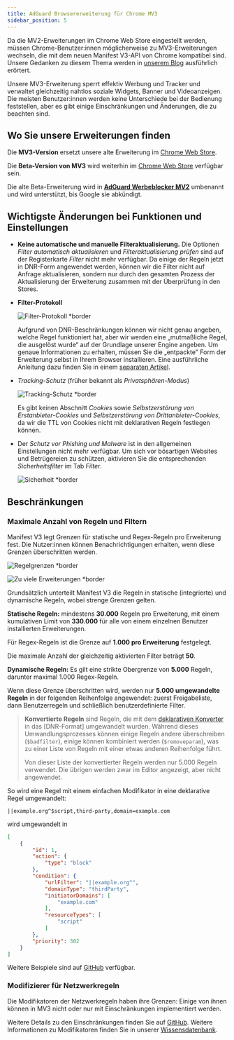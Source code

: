 ```yaml
---
title: AdGuard Browsererweiterung für Chrome MV3
sidebar_position: 5
---
```


Da die MV2-Erweiterungen im Chrome Web Store eingestellt werden, müssen Chrome-Benutzer:innen möglicherweise zu MV3-Erweiterungen wechseln, die mit dem neuen Manifest V3-API von Chrome kompatibel sind. Unsere Gedanken zu diesem Thema werden in [unserem Blog](https://adguard.com/en/blog/tag/manifest-v3.html) ausführlich erörtert.

Unsere MV3-Erweiterung sperrt effektiv Werbung und Tracker und verwaltet gleichzeitig nahtlos soziale Widgets, Banner und Videoanzeigen. Die meisten Benutzer:innen werden keine Unterschiede bei der Bedienung feststellen, aber es gibt einige Einschränkungen und Änderungen, die zu beachten sind.

## Wo Sie unsere Erweiterungen finden

Die **MV3-Version** ersetzt unsere alte Erweiterung im [Chrome Web Store](https://chromewebstore.google.com/detail/adguard-adblocker/bgnkhhnnamicmpeenaelnjfhikgbkllg).

Die **Beta-Version von MV3** wird weiterhin im [Chrome Web Store](https://chromewebstore.google.com/detail/adguard-adblocker-mv3-exp/apjcbfpjihpedihablmalmbbhjpklbdf) verfügbar sein.

Die alte Beta-Erweiterung wird in [**AdGuard Werbeblocker MV2**](https://chromewebstore.google.com/detail/adguard-adblocker-beta/gfggjaccafhcbfogfkogggoepomehbjl) umbenannt und wird unterstützt, bis Google sie abkündigt.

## Wichtigste Änderungen bei Funktionen und Einstellungen

- **Keine automatische und manuelle Filteraktualisierung.** Die Optionen _Filter automatisch aktualisieren_ und _Filteraktualisierung prüfen_ sind auf der Registerkarte _Filter_ nicht mehr verfügbar. Da einige der Regeln jetzt in DNR-Form angewendet werden, können wir die Filter nicht auf Anfrage aktualisieren, sondern nur durch den gesamten Prozess der Aktualisierung der Erweiterung zusammen mit der Überprüfung in den Stores.

- **Filter-Protokoll**

  ![Filter-Protokoll \*border](https://cdn.adtidy.org/content/blog/mv3/new/log.png)

  Aufgrund von DNR-Beschränkungen können wir nicht genau angeben, welche Regel funktioniert hat, aber wir werden eine „mutmaßliche Regel, die ausgelöst wurde“ auf der Grundlage unserer Engine angeben. Um genaue Informationen zu erhalten, müssen Sie die „entpackte" Form der Erweiterung selbst in Ihrem Browser installieren. Eine ausführliche Anleitung dazu finden Sie in einem [separaten Artikel](/adguard-browser-extension/solving-problems/debug-rules/).

- _Tracking-Schutz_ (früher bekannt als _Privatsphären-Modus_)

  ![Tracking-Schutz \*border](https://cdn.adtidy.org/content/blog/mv3/new/tracking_screen.png)

  Es gibt keinen Abschnitt _Cookies_ sowie _Selbstzerstörung von Erstanbieter-Cookies_ und _Selbstzerstörung von Drittanbieter-Cookies_, da wir die TTL von Cookies nicht mit deklarativen Regeln festlegen können.

- Der _Schutz vor Phishing und Malware_ ist in den allgemeinen Einstellungen nicht mehr verfügbar. Um sich vor bösartigen Websites und Betrügereien zu schützen, aktivieren Sie die entsprechenden _Sicherheitsfilter_ im Tab _Filter_.

  ![Sicherheit \*border](https://cdn.adtidy.org/content/blog/mv3/new/security.png)

## Beschränkungen

### Maximale Anzahl von Regeln und Filtern

Manifest V3 legt Grenzen für statische und Regex-Regeln pro Erweiterung fest. Die Nutzer:innen können Benachrichtigungen erhalten, wenn diese Grenzen überschritten werden.

![Regelgrenzen \*border](https://cdn.adtidy.org/content/blog/new/rulelimits.png)

![Zu viele Erweiterungen \*border](https://cdn.adtidy.org/content/blog/new/other_extension.png)

Grundsätzlich unterteilt Manifest V3 die Regeln in statische (integrierte) und dynamische Regeln, wobei strenge Grenzen gelten.

**Statische Regeln:** mindestens **30.000** Regeln pro Erweiterung, mit einem kumulativen Limit von **330.000** für alle von einem einzelnen Benutzer installierten Erweiterungen.

Für Regex-Regeln ist die Grenze auf **1.000 pro Erweiterung** festgelegt.

Die maximale Anzahl der gleichzeitig aktivierten Filter beträgt **50**.

**Dynamische Regeln:** Es gilt eine strikte Obergrenze von **5.000** Regeln, darunter maximal 1.000 Regex-Regeln.

Wenn diese Grenze überschritten wird, werden nur **5.000 umgewandelte Regeln** in der folgenden Reihenfolge angewendet: zuerst Freigabeliste, dann Benutzerregeln und schließlich benutzerdefinierte Filter.

> **Konvertierte Regeln** sind Regeln, die mit dem [deklarativen Konverter][github-declarative-converter] in das \[DNR-Format] umgewandelt wurden.
> Während dieses Umwandlungsprozesses können einige Regeln andere überschreiben (`$badfilter`), einige können kombiniert werden (`$removeparam`), was zu einer Liste von Regeln mit einer etwas anderen Reihenfolge führt.
>
> Von dieser Liste der konvertierter Regeln werden nur 5.000 Regeln verwendet. Die übrigen werden zwar im Editor angezeigt, aber nicht angewendet.

So wird eine Regel mit einem einfachen Modifikator in eine deklarative Regel umgewandelt:

```adblock
||example.org^$script,third-party,domain=example.com
```

wird umgewandelt in

```json
[
    {
        "id": 1,
        "action": {
            "type": "block"
        },
        "condition": {
            "urlFilter": "||example.org^",
            "domainType": "thirdParty",
            "initiatorDomains": [
                "example.com"
            ],
            "resourceTypes": [
                "script"
            ]
        },
        "priority": 302
    }
]
```

Weitere Beispiele sind auf [GitHub][github-declarative-converter-examples] verfügbar.

### Modifizierer für Netzwerkregeln

Die Modifikatoren der Netzwerkregeln haben ihre Grenzen: Einige von ihnen können in MV3 nicht oder nur mit Einschränkungen implementiert werden.

Weitere Details zu den Einschränkungen finden Sie auf [GitHub][github-declarative-converter].
Weitere Informationen zu Modifikatoren finden Sie in unserer [Wissensdatenbank](/general/ad-filtering/create-own-filters).

[DNR format]: https://developer.chrome.com/docs/extensions/reference/api/declarativeNetRequest#build-rules
[github-declarative-converter]: https://github.com/AdguardTeam/tsurlfilter/tree/master/packages/tsurlfilter/src/rules/declarative-converter#table-of-contents
[github-declarative-converter-examples]: https://github.com/AdguardTeam/tsurlfilter/tree/master/packages/tsurlfilter/src/rules/declarative-converter#basic-examples

